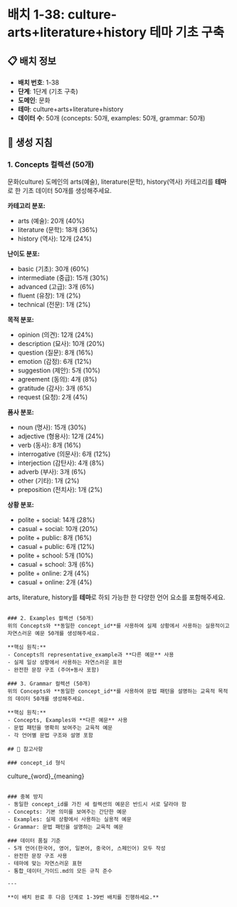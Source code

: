 # 배치 1-38: culture-arts+literature+history 테마 기초 구축

## 📋 배치 정보
- **배치 번호**: 1-38
- **단계**: 1단계 (기초 구축)
- **도메인**: 문화
- **테마**: culture+arts+literature+history
- **데이터 수**: 50개 (concepts: 50개, examples: 50개, grammar: 50개)

## 🎯 생성 지침

### 1. Concepts 컬렉션 (50개)
문화(culture) 도메인의 arts(예술), literature(문학), history(역사) 카테고리를 **테마**로 한 기초 데이터 50개를 생성해주세요.

**카테고리 분포:**
- arts (예술): 20개 (40%)
- literature (문학): 18개 (36%)
- history (역사): 12개 (24%)

**난이도 분포:**
- basic (기초): 30개 (60%)
- intermediate (중급): 15개 (30%)
- advanced (고급): 3개 (6%)
- fluent (유창): 1개 (2%)
- technical (전문): 1개 (2%)

**목적 분포:**
- opinion (의견): 12개 (24%)
- description (묘사): 10개 (20%)
- question (질문): 8개 (16%)
- emotion (감정): 6개 (12%)
- suggestion (제안): 5개 (10%)
- agreement (동의): 4개 (8%)
- gratitude (감사): 3개 (6%)
- request (요청): 2개 (4%)

**품사 분포:**
- noun (명사): 15개 (30%)
- adjective (형용사): 12개 (24%)
- verb (동사): 8개 (16%)
- interrogative (의문사): 6개 (12%)
- interjection (감탄사): 4개 (8%)
- adverb (부사): 3개 (6%)
- other (기타): 1개 (2%)
- preposition (전치사): 1개 (2%)

**상황 분포:**
- polite + social: 14개 (28%)
- casual + social: 10개 (20%)
- polite + public: 8개 (16%)
- casual + public: 6개 (12%)
- polite + school: 5개 (10%)
- casual + school: 3개 (6%)
- polite + online: 2개 (4%)
- casual + online: 2개 (4%)

arts, literature, history를 **테마**로 하되 가능한 한 다양한 언어 요소를 포함해주세요.

```

### 2. Examples 컬렉션 (50개)
위의 Concepts와 **동일한 concept_id**를 사용하여 실제 상황에서 사용하는 실용적이고 자연스러운 예문 50개를 생성해주세요.

**핵심 원칙:**
- Concepts의 representative_example과 **다른 예문** 사용
- 실제 일상 상황에서 사용하는 자연스러운 표현
- 완전한 문장 구조 (주어+동사 포함)

### 3. Grammar 컬렉션 (50개)
위의 Concepts와 **동일한 concept_id**를 사용하여 문법 패턴을 설명하는 교육적 목적의 데이터 50개를 생성해주세요.

**핵심 원칙:**
- Concepts, Examples와 **다른 예문** 사용
- 문법 패턴을 명확히 보여주는 교육적 예문
- 각 언어별 문법 구조와 설명 포함

## 📝 참고사항

### concept_id 형식
```
culture_{word}_{meaning}
```

### 중복 방지
- 동일한 concept_id를 가진 세 컬렉션의 예문은 반드시 서로 달라야 함
- Concepts: 기본 의미를 보여주는 간단한 예문
- Examples: 실제 상황에서 사용하는 실용적 예문  
- Grammar: 문법 패턴을 설명하는 교육적 예문

### 데이터 품질 기준
- 5개 언어(한국어, 영어, 일본어, 중국어, 스페인어) 모두 작성
- 완전한 문장 구조 사용
- 테마에 맞는 자연스러운 표현
- 통합_데이터_가이드.md의 모든 규칙 준수

---

**이 배치 완료 후 다음 단계로 1-39번 배치를 진행하세요.**